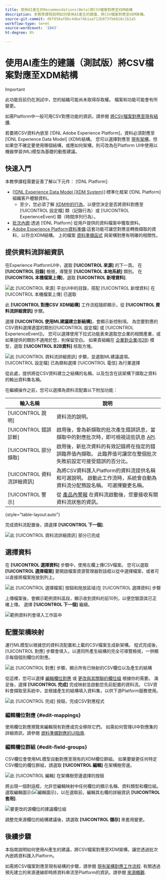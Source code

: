 ```yaml
---
title: 使用AI產生的Recommendations(Beta)將CSV檔案對應至XDM結構
description: 本教學課程說明如何使用AI產生的建議，將CSV檔案對應至XDM架構。
source-git-commit: d6f858af8bc44be74b1aaf12b973fb6818c1b2a5
workflow-type: tm+mt
source-wordcount: '1043'
ht-degree: 0%

---
```


# 使用AI產生的建議（測試版）將CSV檔案對應至XDM結構

>[!IMPORTANT]
>
>此功能目前仍在測試中，您的組織可能尚未取得存取權。 檔案和功能可能會有所變更。
>
>如需Platform中一般可用CSV對應功能的資訊，請參閱 [將CSV檔案對應至現有結構](./existing-schema.md).

若要將CSV資料內嵌至 [!DNL Adobe Experience Platform]，資料必須對應至 [!DNL Experience Data Model] (XDM)結構。 您可以選擇對應至 [現有架構](./existing-schema.md)，但如果您不確定要使用哪個結構，或應如何架構，則可改為在Platform UI中使用以機器學習(ML)模型為基礎的動態建議。

## 快速入門

本教學課程需要妥善了解以下元件： [!DNL Platform]:

* [[!DNL Experience Data Model (XDM System)]](../../../xdm/home.md):標準化框架 [!DNL Platform] 組織客戶體驗資料。
   * 至少，您必須了解 [XDM中的行為](../../../xdm/home.md#data-behaviors)，以便您決定是否將資料對應至 [!UICONTROL 設定檔] 類（記錄行為）或 [!UICONTROL ExperienceEvent] 類（時間序列行為）。
* [批次內嵌](../../batch-ingestion/overview.md):透過 [!DNL Platform] 從用戶提供的資料檔案中獲取資料。
* [Adobe Experience Platform資料準備](../../batch-ingestion/overview.md):這套功能可讓您對應並轉換擷取的資料，以符合XDM結構。 上的檔案 [資料準備函式](../../../data-prep/functions.md) 與架構對應有明確的相關性。

## 提供資料流詳細資訊

在Experience PlatformUI中，選取 **[!UICONTROL 來源]** 的下一頁。 在 **[!UICONTROL 目錄]** 檢視，導覽至 **[!UICONTROL 本地系統]** 類別。 在 **[!UICONTROL 本機檔案上傳]**，選取 **[!UICONTROL 新增資料]**.

![此 [!UICONTROL 來源] 平台UI中的目錄，搭配 [!UICONTROL 新增資料] 在 [!UICONTROL 本機檔案上傳] 已選取](../../images/tutorials/map-csv-recommendations/local-file-upload.png)

此 **[!UICONTROL 對應CSV XDM結構]** 工作流程隨即顯示，從 **[!UICONTROL 資料流詳細資訊]** 步驟。

選擇 **[!UICONTROL 使用ML建議建立新結構]**，會顯示新控制項。 為您要對應的CSV資料選擇適當的類別([!UICONTROL 設定檔] 或 [!UICONTROL ExperienceEvent])。 您可以選擇使用下拉式功能表來選取您企業的相關產業，或如果提供的類別不適用於您，則保留空白。 如果貴組織在 [企業對企業(B2B)](../../../xdm/tutorials/relationship-b2b.md) 模型，選取 **[!UICONTROL B2B資料]** 核取方塊。

![此 [!UICONTROL 資料流詳細資訊] 步驟，並選取ML建議選項。 [!UICONTROL 設定檔] 已為類和選擇 [!UICONTROL 電信] 為行業選擇](../../images/tutorials/map-csv-recommendations/select-class-and-industry.png)

從此處，提供將從CSV資料建立之結構的名稱，以及包含在該架構下擷取之資料的輸出資料集名稱。

在繼續操作之前，您可以選擇為資料流配置以下附加功能：

| 輸入名稱 | 說明 |
| --- | --- |
| [!UICONTROL 說明] | 資料流的說明。 |
| [!UICONTROL 錯誤診斷] | 啟用後，會為新擷取的批次產生錯誤訊息，當擷取中的對應批次時，即可檢視這些訊息 [API](../../batch-ingestion/api-overview.md). |
| [!UICONTROL 部分擷取] | 啟用後，新批次資料的有效記錄將在指定的錯誤臨界值內擷取。 此臨界值可讓您在整個批次失敗前設定可接受錯誤的百分比。 |
| [!UICONTROL 資料流詳細資訊] | 為將CSV資料匯入Platform的資料流提供名稱和可選說明。 啟動此工作流時，系統會自動為資料流分配預設名稱。 可選擇變更名稱。 |
| [!UICONTROL 警示] | 從 [產品內警報](../../../observability/alerts/overview.md) 在資料流啟動後，您要接收有關資料流狀態的資訊。 |

{style=&quot;table-layout:auto&quot;}

完成資料流配置後，請選擇 **[!UICONTROL 下一個]**.

![此 [!UICONTROL 資料流詳細資訊] 部分已完成](../../images/tutorials/map-csv-recommendations/dataflow-detail-complete.png)

## 選擇資料

在 **[!UICONTROL 選擇資料]** 步驟中，使用左欄上傳CSV檔案。 您可以選取 **[!UICONTROL 選擇檔案]** 要開啟檔案資源管理器對話框以從中選擇檔案，或者可以直接將檔案拖放到列上。

![此 [!UICONTROL 選擇檔案] 按鈕和拖放區域(在 [!UICONTROL 選擇資料] 步驟](../../images/tutorials/map-csv-recommendations/upload-files.png)

上傳檔案後，會顯示範例資料區段，顯示收到資料的前10列，以便您驗證其已正確上傳。 選擇 **[!UICONTROL 下一個]** 繼續。

![範例資料列會填入工作區中](../../images/tutorials/map-csv-recommendations/data-uploaded.png)

## 配置架構映射

運行ML模型以根據您的資料流配置和上載的CSV檔案生成新架構。 程式完成後， [!UICONTROL 對應] 步驟會填入，以連同所產生結構的完全可導覽檢視，一併顯示每個個別欄位的對應。

![此 [!UICONTROL 對應] 步驟，顯示所有已映射的CSV欄位以及產生的結構](../../images/tutorials/map-csv-recommendations/schema-generated.png)

從這裡，您可以選擇 [編輯欄位對應](#edit-mappings) 或 [更改與其關聯的欄位組](#edit-schema) 根據你的需要。 滿足後，選擇 **[!UICONTROL 完成]** 完成映射並啟動您先前配置的資料流。 CSV資料會擷取至系統中，並根據產生的結構填入資料集，以供下游Platform服務使用。

![此 [!UICONTROL 完成] 按鈕，完成CSV對應程式](../../images/tutorials/map-csv-recommendations/finish-mapping.png)

### 編輯欄位對應 {#edit-mappings}

使用欄位對應預覽來編輯現有對應或完全移除它們。 如需如何管理UI中對應集的詳細資訊，請參閱 [資料準備對應的UI指南](../../../data-prep/ui/mapping.md#mapping-interface).

### 編輯欄位群組 {#edit-field-groups}

CSV欄位會使用ML模型自動對應至現有的XDM欄位群組。 如果要變更任何特定CSV欄位的欄位群組，請選取 **[!UICONTROL 編輯]** 在架構樹旁邊。

![此 [!UICONTROL 編輯] 在架構樹旁邊選擇的按鈕](../../images/tutorials/map-csv-recommendations/edit-schema-structure.png)

將出現一個對話框，允許您編輯映射中任何欄位的顯示名稱、資料類型和欄位組。 選取編輯圖示(![編輯圖示](../../images/tutorials/map-csv-recommendations/edit-icon.png))，以在選取前，編輯其右欄的詳細資訊 **[!UICONTROL 套用]**.

![要更改的源欄位的建議欄位組](../../images/tutorials/map-csv-recommendations/select-schema-field.png)

調整完來源欄位的結構建議後，請選取 **[!UICONTROL 儲存]** 來套用變更。

## 後續步驟

本指南說明如何使用AI產生的建議，將CSV檔案對應至XDM架構，讓您透過批次內嵌將資料匯入Platform。

如需將CSV檔案對應至現有結構的步驟，請參閱 [現有架構對應工作流程](./existing-schema.md). 有關透過預先建立的來源連線即時將資料串流至Platform的資訊，請參閱 [來源概觀](../../../sources/home.md).
